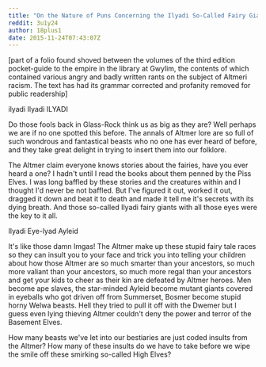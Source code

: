 ```yaml
---
title: "On the Nature of Puns Concerning the Ilyadi So-Called Fairy Giants"
reddit: 3u1y24
author: 18plus1
date: 2015-11-24T07:43:07Z
---
```


[part of a folio found shoved between the volumes of the third edition pocket-guide to the empire in the library at Gwylim, the contents of which contained various angry and badly written rants on the subject of Altmeri racism. The text has had its grammar corrected and profanity removed for public readership]

ilyadi
Ilyadi
ILYADI

Do those fools back in Glass-Rock think us as big as they are? Well perhaps we are if no one spotted this before. The annals of Altmer lore are so full of such wondrous and fantastical beasts who no one has ever heard of before, and they take great delight in trying to insert them into our folklore.

The Altmer claim everyone knows stories about the fairies, have you ever heard a one? I hadn't until I read the books about them penned by the Piss Elves. I was long baffled by these stories and the creatures within and I thought I'd never be not baffled. But I've figured it out, worked it out, dragged it down and beat it to death and made it tell me it's secrets with its dying breath. And those so-called Ilyadi fairy giants with all those eyes were the key to it all.

Ilyadi
Eye-lyad
Ayleid

It's like those damn Imgas! The Altmer make up these stupid fairy tale races so they can insult you to your face and trick you into telling your children about how those Altmer are so much smarter than your ancestors, so much more valiant than your ancestors, so much more regal than your ancestors and get your kids to cheer as their kin are defeated by Altmer heroes. Men become ape slaves, the star-minded Ayleid become mutant giants covered in eyeballs who got driven off from Summerset, Bosmer become stupid horny Welwa beasts. Hell they tried to pull it off with the Dwemer but I guess even lying thieving Altmer couldn't deny the power and terror of the Basement Elves.

How many beasts we've let into our bestiaries are just coded insults from the Altmer? How many of these insults do we have to take before we wipe the smile off these smirking so-called High Elves?

